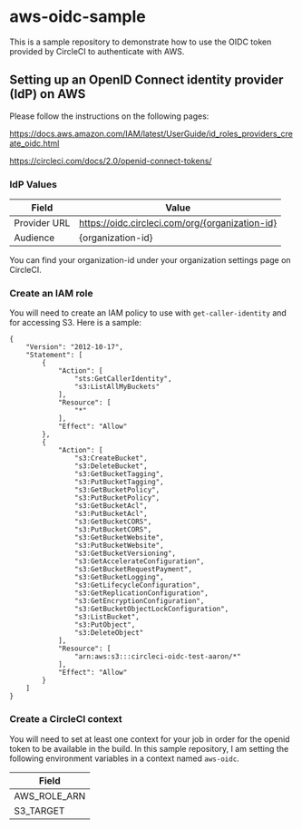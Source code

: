 # aws-oidc-sample

This is a sample repository to demonstrate how to use the OIDC token provided by CircleCI to authenticate with AWS.

## Setting up an OpenID Connect identity provider (IdP) on AWS

Please follow the instructions on the following pages:

https://docs.aws.amazon.com/IAM/latest/UserGuide/id_roles_providers_create_oidc.html

https://circleci.com/docs/2.0/openid-connect-tokens/

### IdP Values

| Field  | Value |
| ------------- | ------------- |
| Provider URL  | https://oidc.circleci.com/org/{organization-id}  |
| Audience  | {organization-id}  |

You can find your organization-id under your organization settings page on CircleCI.

### Create an IAM role

You will need to create an IAM policy to use with `get-caller-identity` and for accessing S3. Here is a sample:

```
{
    "Version": "2012-10-17",
    "Statement": [
        {
            "Action": [
                "sts:GetCallerIdentity",
                "s3:ListAllMyBuckets"
            ],
            "Resource": [
                "*"
            ],
            "Effect": "Allow"
        },
        {
            "Action": [
                "s3:CreateBucket",
                "s3:DeleteBucket",
                "s3:GetBucketTagging",
                "s3:PutBucketTagging",
                "s3:GetBucketPolicy",
                "s3:PutBucketPolicy",
                "s3:GetBucketAcl",
                "s3:PutBucketAcl",
                "s3:GetBucketCORS",
                "s3:PutBucketCORS",
                "s3:GetBucketWebsite",
                "s3:PutBucketWebsite",
                "s3:GetBucketVersioning",
                "s3:GetAccelerateConfiguration",
                "s3:GetBucketRequestPayment",
                "s3:GetBucketLogging",
                "s3:GetLifecycleConfiguration",
                "s3:GetReplicationConfiguration",
                "s3:GetEncryptionConfiguration",
                "s3:GetBucketObjectLockConfiguration",
                "s3:ListBucket",
                "s3:PutObject",
                "s3:DeleteObject"
            ],
            "Resource": [
                "arn:aws:s3:::circleci-oidc-test-aaron/*"
            ],
            "Effect": "Allow"
        }
    ]
}
```

### Create a CircleCI context
You will need to set at least one context for your job in order for the openid token to be available in the build.
In this sample repository, I am setting the following environment variables in a context named `aws-oidc`.

| Field  |
| ------------- |
| AWS_ROLE_ARN | 
| S3_TARGET  |

